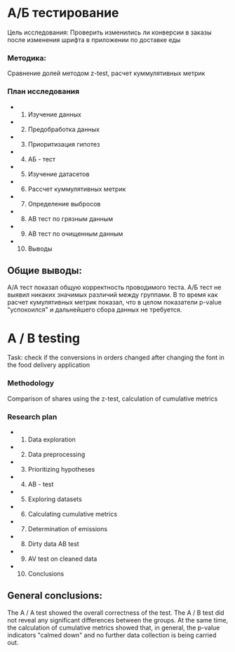 # А/Б тестирование 
Цель исследования: Проверить изменились ли конверсии в заказы после изменения шрифта в приложении по доставке еды

### Методика:
Сравнение долей методом z-test, расчет куммулятивных метрик

### План исследования 
* 1. Изучение данных 
* 2. Предобработка данных
* 3. Приоритизация гипотез 
* 4. АБ - тест 
* 5. Изучение датасетов 
* 6. Рассчет куммулятивных метрик 
* 7. Определение выбросов 
* 8. АВ тест по грязным данным 
* 9. АВ тест по очищенным данным 
* 10. Выводы

## Общие выводы: 
А/А тест показал общую корректность проводимого теста. А/Б тест не выявил никаких значимых различий между группами. В то время как расчет кумулятивных метрик показал, что в целом показатели p-value "успокоился" и дальнейшего сбора данных не требуется.


# A / B testing
Task: check if the conversions in orders changed after changing the font in the food delivery application

### Methodology
Comparison of shares using the z-test, calculation of cumulative metrics

### Research plan
* 1. Data exploration
* 2. Data preprocessing
* 3. Prioritizing hypotheses
* 4. AB - test
* 5. Exploring datasets
* 6. Calculating cumulative metrics
* 7. Determination of emissions
* 8. Dirty data AB test
* 9. AV test on cleaned data
* 10. Conclusions

## General conclusions:
The A / A test showed the overall correctness of the test. The A / B test did not reveal any significant differences between the groups. At the same time, the calculation of cumulative metrics showed that, in general, the p-value indicators "calmed down" and no further data collection is being carried out.
